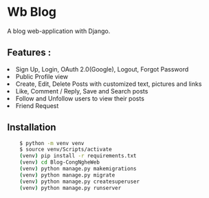# Wb Blog

A blog web-application with Django.

## Features :

<li>Sign Up, Login, OAuth 2.0(Google), Logout, Forgot Password</li>
<li>Public Profile view</li>
<li>Create, Edit, Delete Posts with customized text, pictures and links</li>
<li>Like, Comment / Reply, Save and Search posts</li>
<li>Follow and Unfollow users to view their posts</li>
<li>Friend Request</li>



## Installation

```bash
    $ python -m venv venv
    $ source venv/Scripts/activate
    (venv) pip install -r requirements.txt
    (venv) cd Blog-CongNgheWeb
    (venv) python manage.py makemigrations
    (venv) python manage.py migrate
    (venv) python manage.py createsuperuser
    (venv) python manage.py runserver
```


